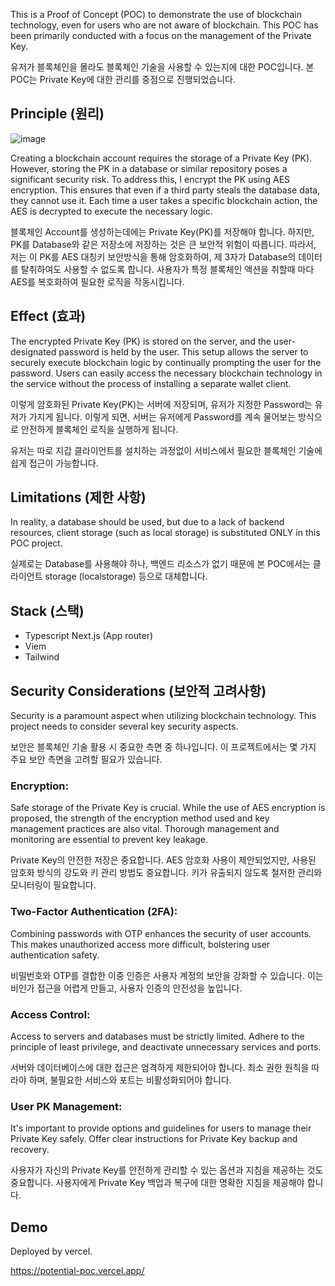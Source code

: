 This is a Proof of Concept (POC) to demonstrate the use of blockchain technology, even for users who are not aware of blockchain.
This POC has been primarily conducted with a focus on the management of the Private Key.

유저가 블록체인을 몰라도 블록체인 기술을 사용할 수 있는지에 대한 POC입니다.
본 POC는 Private Key에 대한 관리를 중점으로 진행되었습니다.


## Principle (원리)

![image](https://github.com/aiiiden/potential-poc/assets/65929678/3f340e39-d142-4daa-a0e0-5417419925bc)

Creating a blockchain account requires the storage of a Private Key (PK). However, storing the PK in a database or similar repository poses a significant security risk. To address this, I encrypt the PK using AES encryption. This ensures that even if a third party steals the database data, they cannot use it. Each time a user takes a specific blockchain action, the AES is decrypted to execute the necessary logic.

블록체인 Account를 생성하는데에는 Private Key(PK)를 저장해야 합니다. 하지만, PK를 Database와 같은 저장소에 저장하는 것은 큰 보안적 위험이 따릅니다. 따라서, 저는 이 PK를 AES 대칭키 보안방식을 통해 암호화하여, 제 3자가 Database의 데이터를 탈취하여도 사용할 수 없도록 합니다. 사용자가 특정 블록체인 액션을 취할때 마다 AES를 복호화하여 필요한 로직을 작동시킵니다.

## Effect (효과)

The encrypted Private Key (PK) is stored on the server, and the user-designated password is held by the user. This setup allows the server to securely execute blockchain logic by continually prompting the user for the password.
Users can easily access the necessary blockchain technology in the service without the process of installing a separate wallet client.  

이렇게 암호화된 Private Key(PK)는 서버에 저장되며, 유저가 지정한 Password는 유저가 가지게 됩니다. 이렇게 되면, 서버는 유저에게 Password를 계속 물어보는 방식으로 안전하게 블록체인 로직을 실행하게 됩니다.   

유저는 따로 지갑 클라이언트를 설치하는 과정없이 서비스에서 필요한 블록체인 기술에 쉽게 접근이 가능합니다.


## Limitations (제한 사항)

In reality, a database should be used, but due to a lack of backend resources, client storage (such as local storage) is substituted ONLY in this POC project.

실제로는 Database를 사용해야 하나, 백엔드 리소스가 없기 때문에 본 POC에서는 클라이언트 storage (localstorage) 등으로 대체합니다.

## Stack (스택)

- Typescript Next.js (App router)
- Viem
- Tailwind

## Security Considerations (보안적 고려사항)

Security is a paramount aspect when utilizing blockchain technology. This project needs to consider several key security aspects.

보안은 블록체인 기술 활용 시 중요한 측면 중 하나입니다. 이 프로젝트에서는 몇 가지 주요 보안 측면을 고려할 필요가 있습니다.

### Encryption:

Safe storage of the Private Key is crucial. While the use of AES encryption is proposed, the strength of the encryption method used and key management practices are also vital. Thorough management and monitoring are essential to prevent key leakage.  

Private Key의 안전한 저장은 중요합니다. AES 암호화 사용이 제안되었지만, 사용된 암호화 방식의 강도와 키 관리 방법도 중요합니다. 키가 유출되지 않도록 철저한 관리와 모니터링이 필요합니다.

### Two-Factor Authentication (2FA):

Combining passwords with OTP enhances the security of user accounts. This makes unauthorized access more difficult, bolstering user authentication safety.  

비밀번호와 OTP를 결합한 이중 인증은 사용자 계정의 보안을 강화할 수 있습니다. 이는 비인가 접근을 어렵게 만들고, 사용자 인증의 안전성을 높입니다.

### Access Control:

Access to servers and databases must be strictly limited. Adhere to the principle of least privilege, and deactivate unnecessary services and ports.  

서버와 데이터베이스에 대한 접근은 엄격하게 제한되어야 합니다. 최소 권한 원칙을 따라야 하며, 불필요한 서비스와 포트는 비활성화되어야 합니다.

### User PK Management:

It's important to provide options and guidelines for users to manage their Private Key safely. Offer clear instructions for Private Key backup and recovery.  

사용자가 자신의 Private Key를 안전하게 관리할 수 있는 옵션과 지침을 제공하는 것도 중요합니다. 사용자에게 Private Key 백업과 복구에 대한 명확한 지침을 제공해야 합니다.

## Demo

Deployed by vercel.

https://potential-poc.vercel.app/
